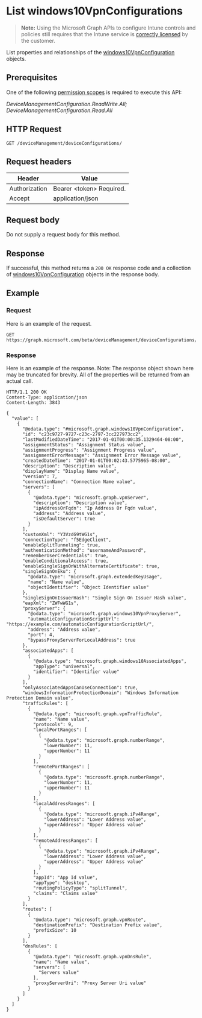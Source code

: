 ﻿# List windows10VpnConfigurations

> **Note:** Using the Microsoft Graph APIs to configure Intune controls and policies still requires that the Intune service is [correctly licensed](https://go.microsoft.com/fwlink/?linkid=839381) by the customer.

List properties and relationships of the [windows10VpnConfiguration](../resources/intune_deviceconfig_windows10vpnconfiguration.md) objects.
## Prerequisites
One of the following [permission scopes](https://developer.microsoft.com/en-us/graph/docs/authorization/permission_scopes) is required to execute this API:

*DeviceManagementConfiguration.ReadWrite.All; DeviceManagementConfiguration.Read.All*
## HTTP Request
<!-- {
  "blockType": "ignored"
}
-->
```http
GET /deviceManagement/deviceConfigurations/
```

## Request headers
|Header|Value|
|---|---|
|Authorization|Bearer &lt;token&gt; Required.|
|Accept|application/json|

## Request body
Do not supply a request body for this method.

## Response
If successful, this method returns a `200 OK` response code and a collection of [windows10VpnConfiguration](../resources/intune_deviceconfig_windows10vpnconfiguration.md) objects in the response body.

## Example
### Request
Here is an example of the request.
```http
GET https://graph.microsoft.com/beta/deviceManagement/deviceConfigurations/
```

### Response
Here is an example of the response. Note: The response object shown here may be truncated for brevity. All of the properties will be returned from an actual call.
```http
HTTP/1.1 200 OK
Content-Type: application/json
Content-Length: 3843

{
  "value": [
    {
      "@odata.type": "#microsoft.graph.windows10VpnConfiguration",
      "id": "c23c9727-9727-c23c-2797-3cc227973cc2",
      "lastModifiedDateTime": "2017-01-01T00:00:35.1329464-08:00",
      "assignmentStatus": "Assignment Status value",
      "assignmentProgress": "Assignment Progress value",
      "assignmentErrorMessage": "Assignment Error Message value",
      "createdDateTime": "2017-01-01T00:02:43.5775965-08:00",
      "description": "Description value",
      "displayName": "Display Name value",
      "version": 7,
      "connectionName": "Connection Name value",
      "servers": [
        {
          "@odata.type": "microsoft.graph.vpnServer",
          "description": "Description value",
          "ipAddressOrFqdn": "Ip Address Or Fqdn value",
          "address": "Address value",
          "isDefaultServer": true
        }
      ],
      "customXml": "Y3VzdG9tWG1s",
      "connectionType": "f5EdgeClient",
      "enableSplitTunneling": true,
      "authenticationMethod": "usernameAndPassword",
      "rememberUserCredentials": true,
      "enableConditionalAccess": true,
      "enableSingleSignOnWithAlternateCertificate": true,
      "singleSignOnEku": {
        "@odata.type": "microsoft.graph.extendedKeyUsage",
        "name": "Name value",
        "objectIdentifier": "Object Identifier value"
      },
      "singleSignOnIssuerHash": "Single Sign On Issuer Hash value",
      "eapXml": "ZWFwWG1s",
      "proxyServer": {
        "@odata.type": "microsoft.graph.windows10VpnProxyServer",
        "automaticConfigurationScriptUrl": "https://example.com/automaticConfigurationScriptUrl/",
        "address": "Address value",
        "port": 4,
        "bypassProxyServerForLocalAddress": true
      },
      "associatedApps": [
        {
          "@odata.type": "microsoft.graph.windows10AssociatedApps",
          "appType": "universal",
          "identifier": "Identifier value"
        }
      ],
      "onlyAssociatedAppsCanUseConnection": true,
      "windowsInformationProtectionDomain": "Windows Information Protection Domain value",
      "trafficRules": [
        {
          "@odata.type": "microsoft.graph.vpnTrafficRule",
          "name": "Name value",
          "protocols": 9,
          "localPortRanges": [
            {
              "@odata.type": "microsoft.graph.numberRange",
              "lowerNumber": 11,
              "upperNumber": 11
            }
          ],
          "remotePortRanges": [
            {
              "@odata.type": "microsoft.graph.numberRange",
              "lowerNumber": 11,
              "upperNumber": 11
            }
          ],
          "localAddressRanges": [
            {
              "@odata.type": "microsoft.graph.iPv4Range",
              "lowerAddress": "Lower Address value",
              "upperAddress": "Upper Address value"
            }
          ],
          "remoteAddressRanges": [
            {
              "@odata.type": "microsoft.graph.iPv4Range",
              "lowerAddress": "Lower Address value",
              "upperAddress": "Upper Address value"
            }
          ],
          "appId": "App Id value",
          "appType": "desktop",
          "routingPolicyType": "splitTunnel",
          "claims": "Claims value"
        }
      ],
      "routes": [
        {
          "@odata.type": "microsoft.graph.vpnRoute",
          "destinationPrefix": "Destination Prefix value",
          "prefixSize": 10
        }
      ],
      "dnsRules": [
        {
          "@odata.type": "microsoft.graph.vpnDnsRule",
          "name": "Name value",
          "servers": [
            "Servers value"
          ],
          "proxyServerUri": "Proxy Server Uri value"
        }
      ]
    }
  ]
}
```



